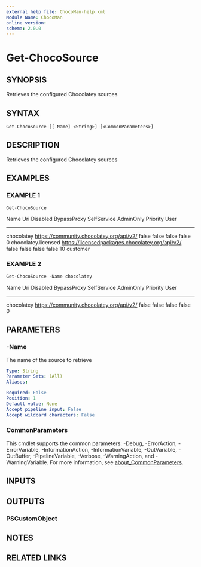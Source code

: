 ```yaml
---
external help file: ChocoMan-help.xml
Module Name: ChocoMan
online version:
schema: 2.0.0
---
```


# Get-ChocoSource

## SYNOPSIS
Retrieves the configured Chocolatey sources

## SYNTAX

```
Get-ChocoSource [[-Name] <String>] [<CommonParameters>]
```

## DESCRIPTION
Retrieves the configured Chocolatey sources

## EXAMPLES

### EXAMPLE 1
```
Get-ChocoSource
```

Name                Uri                                              Disabled BypassProxy SelfService AdminOnly Priority User
----                ---                                              -------- ----------- ----------- --------- -------- ----
chocolatey          https://community.chocolatey.org/api/v2/         false    false       false       false     0
chocolatey.licensed https://licensedpackages.chocolatey.org/api/v2/  false    false       false       false     10       customer

### EXAMPLE 2
```
Get-ChocoSource -Name chocolatey
```

Name       Uri                                      Disabled BypassProxy SelfService AdminOnly Priority User
----       ---                                      -------- ----------- ----------- --------- -------- ----
chocolatey https://community.chocolatey.org/api/v2/ false    false       false       false     0

## PARAMETERS

### -Name
The name of the source to retrieve

```yaml
Type: String
Parameter Sets: (All)
Aliases:

Required: False
Position: 1
Default value: None
Accept pipeline input: False
Accept wildcard characters: False
```

### CommonParameters
This cmdlet supports the common parameters: -Debug, -ErrorAction, -ErrorVariable, -InformationAction, -InformationVariable, -OutVariable, -OutBuffer, -PipelineVariable, -Verbose, -WarningAction, and -WarningVariable. For more information, see [about_CommonParameters](http://go.microsoft.com/fwlink/?LinkID=113216).

## INPUTS

## OUTPUTS

### PSCustomObject
## NOTES

## RELATED LINKS
